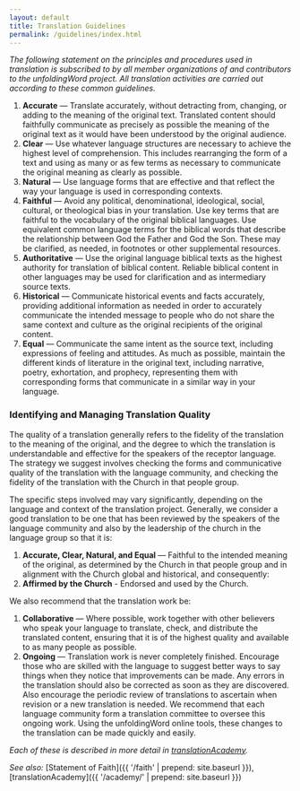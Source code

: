 ```yaml
---
layout: default
title: Translation Guidelines
permalink: /guidelines/index.html
---
```


*The following statement on the principles and procedures used in translation is subscribed to by all member organizations of and contributors to the unfoldingWord project. All translation activities are carried out according to these common guidelines.*

1. **Accurate** — Translate accurately, without  detracting from, changing, or adding to the meaning of the original text. Translated content should faithfully communicate as precisely as possible the meaning of the original text as it would have been understood by the original audience.
1. **Clear**  — Use whatever language structures are necessary to achieve the highest level of comprehension. This includes rearranging the form of a text and using as many or as few terms as necessary to communicate the original meaning as clearly as possible.
1. **Natural**  — Use language forms that are effective and that reflect the way your language is used in corresponding contexts.
1. **Faithful**  — Avoid any political, denominational, ideological, social, cultural, or theological bias in your translation. Use key terms that are faithful to the vocabulary of the original biblical languages. Use equivalent common language terms for the biblical words that describe the relationship between God the Father and God the Son. These may be clarified, as needed, in footnotes or other supplemental resources.
1. **Authoritative**  — Use the original language biblical texts as the highest authority for translation of biblical content. Reliable biblical content in other languages may be used for clarification and as intermediary source texts.
1. **Historical**  — Communicate historical events and facts accurately, providing additional information as needed in order to accurately communicate the intended message to people who do not share the same context and culture as the original recipients of the original content.
1. **Equal** — Communicate the same intent as the source text, including expressions of feeling and attitudes. As much as possible, maintain the different kinds of literature in the original text, including narrative, poetry, exhortation, and prophecy, representing them with corresponding forms that communicate in a similar way in your language.

### Identifying and Managing Translation Quality

The quality of a translation generally refers to the fidelity of the translation to the meaning of the original, and the degree to which the translation is understandable and effective for the speakers of the receptor language. The strategy we suggest involves checking the forms and communicative quality of the translation with the language community, and checking the fidelity of the translation with the Church in that people group.

The specific steps involved may vary significantly, depending on the language and context of the translation project. Generally, we consider a good translation to be one that has been reviewed by the speakers of the language community and also by the leadership of the church in the language group so that it is:

1. **Accurate, Clear, Natural, and Equal** — Faithful to the intended meaning of the original, as determined by the Church in that people group and in alignment with the Church global and historical, and consequently:
1. **Affirmed by the Church**  - Endorsed and used by the Church.

We also recommend that the translation work be:

1. **Collaborative** — Where possible, work together with other believers who speak your language to translate, check, and distribute the translated content, ensuring that it is of the highest quality and available to as many people as possible.
1. **Ongoing** — Translation work is never completely finished. Encourage those who are skilled with the language to suggest better ways to say things when they notice that improvements can be made. Any errors in the translation should also be corrected as soon as they are discovered. Also encourage the periodic review of translations to ascertain when revision or a new translation is needed. We recommend that each language community form a translation committee to oversee this ongoing work. Using the unfoldingWord online tools, these changes to the translation can be made quickly and easily.

*Each of these is described in more detail in [translationAcademy](https://door43.org/u/Door43/en_ta/dcae73d489/03-translate.html#section-container-2).*

*See also:* [Statement of Faith]({{ '/faith' | prepend: site.baseurl }}), [translationAcademy]({{ '/academy/' | prepend: site.baseurl }})

